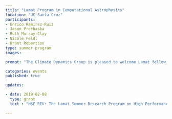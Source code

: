 ```yaml
---
title: "Lamat Program in Computational Astrophysics"  
location: "UC Santa Cruz"
participants:
- Enrico Ramirez-Ruiz
- Jason Prochaska
- Ruth Murray-Clay
- Nicole Feldl
- Brant Robertson
type: summer program
images:

prompt: "The Climate Dynamics Group is pleased to welcome Lamat fellow, Emiliia Dyrenkova. Lamat is an 8-week program, June 21st-August 14th, 2020, designed to introduce students to astrophysical research methods and tools through original projects in computational astrophysics. The program targets science and engineering undergraduates currently enrolled in California community colleges."

categories: events
published: true

updates:

- date: 2019-02-08
  type: grant
  text : "NSF REU: The Lamat Summer Research Program on High Performance Computing in Astrophysics"

---
```



